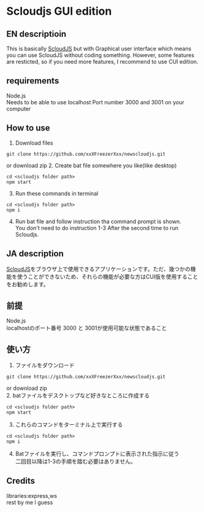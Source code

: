 # Scloudjs GUI edition
## EN descriptioin
This is basically [ScloudJS](https://github.com/xxXFreezerXxx/newscloudjs) but with Graphical user interface which means you can use ScloudJS without coding something. However, some features are resticted, so if you need more features, I recommend to use CUI edition.
## requirements
Node.js  
Needs to be able to use localhost Port number 3000 and 3001 on your computer
## How to use
1. Download files
```
git clone https://github.com/xxXFreezerXxx/newscloudjs.git
```
or download zip
2. Create bat file somewhere you like(like desktop)
```
cd <scloudjs folder path>
npm start
```
3. Run these commands in terminal
```
cd <scloudjs folder path>
npm i
```

4. Run bat file and follow instruction tha command prompt is shown.  
You don't need to do instruction 1-3 After the second time to run Scloudjs.

## JA description
[ScloudJS](https://github.com/xxXFreezerXxx/newscloudjs)をブラウザ上で使用できるアプリケーションです。ただ、幾つかの機能を使うことができないため、それらの機能が必要な方はCUI版を使用することをお勧めします。
## 前提
Node.js  
localhostのポート番号 3000 と 3001が使用可能な状態であること
## 使い方
1. ファイルをダウンロード
```
git clone https://github.com/xxXFreezerXxx/newscloudjs.git
```
or download zip  
2. batファイルをデスクトップなど好きなところに作成する
```
cd <scloudjs folder path>
npm start
```
3. これらのコマンドをターミナル上で実行する
```
cd <scloudjs folder path>
npm i
```

4. Batファイルを実行し、コマンドプロンプトに表示された指示に従う  
二回目以降は1-3の手順を踏む必要はありません。

## Credits
libraries:express,ws  
rest by me I guess
